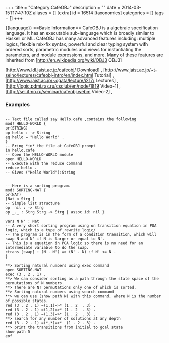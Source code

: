 +++
title = "Category:CafeOBJ"
description = ""
date = 2014-03-15T17:47:10Z
aliases = []
[extra]
id = 16514
[taxonomies]
categories = []
tags = []
+++

{{language}}
==Basic Information==
CafeOBJ is a algebraic specification language.
It has an executable sub-language which is broadly similar to Haskell or ML.
CafeOBJ has many advanced features including: multiple logics, flexible mix-fix syntax, powerful and clear typing system with ordered sorts, parametric modules and views for instantiating the parameters, and module expressions, and more.
Many of these features are inherited from [http://en.wikipedia.org/wiki/OBJ3 OBJ3]

[http://www.ldl.jaist.ac.jp/cafeobj/ Download] ,
[http://www.jaist.ac.jp/~t-seino/lectures/cafeobj-intro/en/index.html Tutorial] ,
[http://www.jaist.ac.jp/~ogata/lecture/i217/ Lectures] ,
[http://logic.pdmi.ras.ru/csclub/en/node/1819 Video-1] ,
[http://sel.ifmo.ru/seminar/cafeobj.webm Video-2] ,





### Examples


```CafeOB
 
-- Text file called say Hello.cafe ,contains the following
mod! HELLO-WORLD {
pr(STRING)
op hello : -> String
eq hello = "Hello World" .
}
-- Bring *in* the file at CafeOBJ prompt 
in hello.cafe
-- Open the HELLO-WORLD module
open HELLO-WORLD
-- Execute with the reduce command
reduce hello .  
-- Gives ("Hello World"):String

```
 



```CafeOB
 
-- Here is a sorting program.
mod! SORTING-NAT {
pr(NAT)
[Nat < Strg ]
-- Simple list structure
op  nil : -> Strg 
op _._ : Strg Strg -> Strg { assoc id: nil }

vars N N' : Nat
-- A very short sorting program using on transition equation in POA logic, which is a type of rewrite logic/
-- The program is in the form of a condition transition, which will swap N and N' if N is larger or equal to N'.
-- This is a equation in POA logic so there is no need for an intermediate variable to do the swap.
ctrans [swap] : (N . N') => (N' . N) if N' <= N .
}

**> Sorting natural numbers using exec command
open SORTING-NAT 
exec (3 . 2 . 1) .
**> We can consider sorting as a path through the state space of the permutations of N numbers.
**> There are N! permutations only one of which is sorted.
**> Sorting natural numbers using search command
**> we can use (show path N) with this command, where N is the number of possible states.
red (3 . 2 . 1) =(1,1)=>* (1 . 2  . 3) .
red (3 . 2 . 1) =(1,2)=>* (1 . 2  . 3) .
red (3 . 2 . 1) =(1,3)=>* (1 . 2  . 3) .
**> search for any number of solutions at any depth
red (3 . 2 . 1) =(*,*)=>*  (1 . 2 . 3) .
**> print the transitions from initial to goal state
show path 5
eof

```

